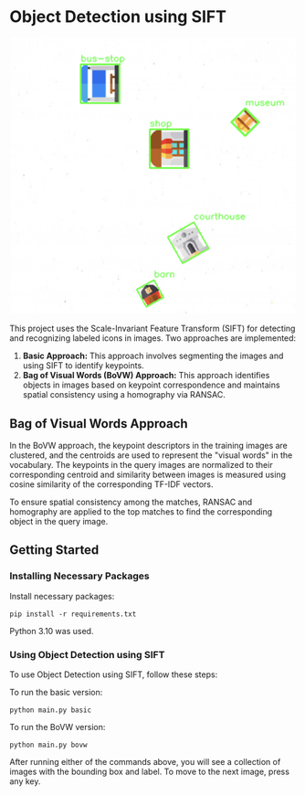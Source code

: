 # Object Detection using SIFT

<p align="center">
  <img src="object_detection.png" alt="Example output - object bounding boxes" width="500">
</p>

This project uses the Scale-Invariant Feature Transform (SIFT) for detecting and recognizing labeled icons in images. Two approaches are implemented:

1. **Basic Approach:** This approach involves segmenting the images and using SIFT to identify keypoints.
2. **Bag of Visual Words (BoVW) Approach:** This approach identifies objects in images based on keypoint correspondence and maintains spatial consistency using a homography via RANSAC.

## Bag of Visual Words Approach
In the BoVW approach, the keypoint descriptors in the training images are clustered, and the centroids are used to represent the "visual words" in the vocabulary. The keypoints in the query images are normalized to their corresponding centroid and similarity between images is measured using cosine similarity of the corresponding TF-IDF vectors.

To ensure spatial consistency among the matches, RANSAC and homography are applied to the top matches to find the corresponding object in the query image.

## Getting Started

### Installing Necessary Packages

Install necessary packages:
```
pip install -r requirements.txt
```
Python 3.10 was used.

### Using Object Detection using SIFT

To use Object Detection using SIFT, follow these steps:

To run the basic version:
```
python main.py basic
```

To run the BoVW version:
```
python main.py bovw
```

After running either of the commands above, you will see a collection of images with the bounding box and label. To move to the next image, press any key.

